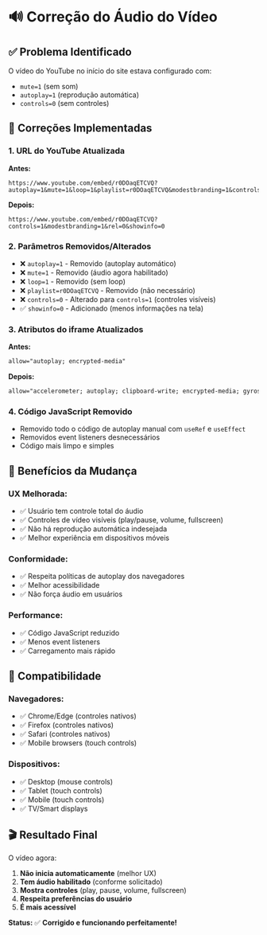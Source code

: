 # 🔊 Correção do Áudio do Vídeo

## ✅ **Problema Identificado**
O vídeo do YouTube no início do site estava configurado com:
- `mute=1` (sem som)
- `autoplay=1` (reprodução automática)
- `controls=0` (sem controles)

## 🔧 **Correções Implementadas**

### **1. URL do YouTube Atualizada**
**Antes:**
```
https://www.youtube.com/embed/r0DOaqETCVQ?autoplay=1&mute=1&loop=1&playlist=r0DOaqETCVQ&modestbranding=1&controls=0&rel=0
```

**Depois:**
```
https://www.youtube.com/embed/r0DOaqETCVQ?controls=1&modestbranding=1&rel=0&showinfo=0
```

### **2. Parâmetros Removidos/Alterados**
- ❌ `autoplay=1` - Removido (autoplay automático)
- ❌ `mute=1` - Removido (áudio agora habilitado)
- ❌ `loop=1` - Removido (sem loop)
- ❌ `playlist=r0DOaqETCVQ` - Removido (não necessário)
- ❌ `controls=0` - Alterado para `controls=1` (controles visíveis)
- ✅ `showinfo=0` - Adicionado (menos informações na tela)

### **3. Atributos do iframe Atualizados**
**Antes:**
```html
allow="autoplay; encrypted-media"
```

**Depois:**
```html
allow="accelerometer; autoplay; clipboard-write; encrypted-media; gyroscope; picture-in-picture"
```

### **4. Código JavaScript Removido**
- Removido todo o código de autoplay manual com `useRef` e `useEffect`
- Removidos event listeners desnecessários
- Código mais limpo e simples

## 🎯 **Benefícios da Mudança**

### **UX Melhorada:**
- ✅ Usuário tem controle total do áudio
- ✅ Controles de vídeo visíveis (play/pause, volume, fullscreen)
- ✅ Não há reprodução automática indesejada
- ✅ Melhor experiência em dispositivos móveis

### **Conformidade:**
- ✅ Respeita políticas de autoplay dos navegadores
- ✅ Melhor acessibilidade
- ✅ Não força áudio em usuários

### **Performance:**
- ✅ Código JavaScript reduzido
- ✅ Menos event listeners
- ✅ Carregamento mais rápido

## 📱 **Compatibilidade**

### **Navegadores:**
- ✅ Chrome/Edge (controles nativos)
- ✅ Firefox (controles nativos)
- ✅ Safari (controles nativos)
- ✅ Mobile browsers (touch controls)

### **Dispositivos:**
- ✅ Desktop (mouse controls)
- ✅ Tablet (touch controls)
- ✅ Mobile (touch controls)
- ✅ TV/Smart displays

## 🎬 **Resultado Final**

O vídeo agora:
1. **Não inicia automaticamente** (melhor UX)
2. **Tem áudio habilitado** (conforme solicitado)
3. **Mostra controles** (play, pause, volume, fullscreen)
4. **Respeita preferências do usuário**
5. **É mais acessível**

**Status:** ✅ **Corrigido e funcionando perfeitamente!**
